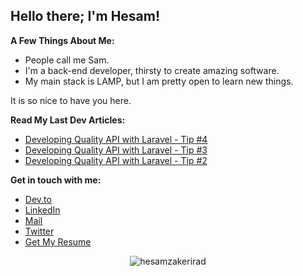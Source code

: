 ## Hello there; I'm Hesam!

**A Few Things About Me:**

- People call me Sam.
- I'm a back-end developer, thirsty to create amazing software.
- My main stack is LAMP, but I am pretty open to learn new things.

It is so nice to have you here.

**Read My Last Dev Articles:**

<!-- BLOG-POST-LIST:START -->
- [Developing Quality API with Laravel - Tip #4](https://dev.to/hesamzakerirad/developing-quality-api-with-laravel-tip-4-359h)
- [Developing Quality API with Laravel - Tip #3](https://dev.to/hesamzakerirad/developing-quality-api-with-laravel-tip-3-2m8g)
- [Developing Quality API with Laravel - Tip #2](https://dev.to/hesamzakerirad/developing-quality-api-with-laravel-tip-2-7a8)
<!-- BLOG-POST-LIST:END -->



**Get in touch with me:**
- [Dev.to](https://dev.to/hesamzakerirad)
- [LinkedIn](https://www.linkedin.com/in/hesamrad)
- [Mail](mailto:hesamrad.dev@gmail.com) 
- [Twitter](https://twitter.com/hesamzakerirad) 
- [Get My Resume](mailto:hesamrad.dev@gmail.com?subject=Resume&body=Hey%20I%20would%20like%20to%20have%20a%20copy%20of%20your%20resume.)

<p align="center"> 
  <img src="https://github-readme-stats.vercel.app/api?username=hesamzakerirad&show_icons=true&count_private=true&theme=default&bg_color=00000000&text_color=c9d1d9&hide_rank=false" alt="hesamzakerirad" />
</p>
